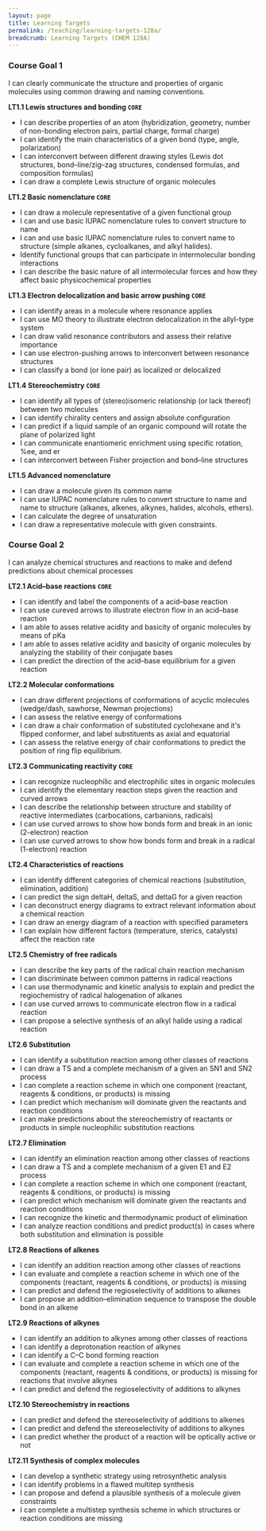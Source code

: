 ```yaml
---
layout: page
title: Learning Targets
permalink: /teaching/learning-targets-128a/
breadcrumb: Learning Targets (CHEM 128A)
---
```


### Course Goal 1

I can clearly communicate the structure and properties of organic molecules using common drawing and naming conventions.

**LT1.1 Lewis structures and bonding `CORE`**

- I can describe properties of an atom (hybridization, geometry, number of non-bonding electron pairs, partial charge, formal charge)
- I can identify the main characteristics of a given bond (type, angle, polarization)
- I can interconvert between different drawing styles (Lewis dot structures, bond–line/zig–zag structures, condensed formulas, and composition formulas)
- I can draw a complete Lewis structure of organic molecules


**LT1.2 Basic nomenclature `CORE`**

- I can draw a molecule representative of a given functional group
- I can and use basic IUPAC nomenclature rules to convert structure to name
- I can and use basic IUPAC nomenclature rules to convert name to structure (simple alkanes, cycloalkanes, and alkyl halides<!-- , and alcohols -->).
- Identify functional groups that can participate in intermolecular bonding interactions
- I can describe the basic nature of all intermolecular forces and how they affect basic physicochemical properties

**LT1.3 Electron delocalization and basic arrow pushing `CORE`**

- I can identify areas in a molecule where resonance applies
- I can use MO theory to illustrate electron delocalization in the allyl-type system
- I can draw valid resonance contributors and assess their relative importance
- I can use electron-pushing arrows to interconvert between resonance structures
- I can classify a bond (or lone pair) as localized or delocalized

**LT1.4 Stereochemistry `CORE`**

- I can identify all types of (stereo)isomeric relationship (or lack thereof) between two molecules
- I can identify chirality centers and assign absolute configuration
- I can predict if a liquid sample of an organic compound will rotate the plane of polarized light
- I can communicate enantiomeric enrichment using specific rotation, %ee, and er
- I can interconvert between Fisher projection and bond–line structures

**LT1.5 Advanced nomenclature**

- I can draw a molecule given its common name
- I can use IUPAC nomenclature rules to convert structure to name and name to structure (alkanes, alkenes, alkynes, halides, alcohols, ethers).
- I can calculate the degree of unsaturation
- I can draw a representative molecule with given constraints.
    <!-- + 4. Draw a sensible structure (bond–line/zig-zag style) for a compound with three carbon atoms, oxygen atom, and four hydrogen atoms. There are no π bonds between carbon and oxygen, and the molecule contains a functional group that can participate in hydrogen bonding. Explicitly label all non-bonding pairs (as “:”). -->

### Course Goal 2

I can analyze chemical structures and reactions to make and defend predictions about chemical processes

**LT2.1 Acid–base reactions `CORE`**

- I can identify and label the components of a acid–base reaction
- I can use cureved arrows to illustrate electron flow in an acid–base reaction
- I am able to asses relative acidity and basicity of organic molecules by means of pKa
- I am able to asses relative acidity and basicity of organic molecules by analyzing the stability of their conjugate bases
- I can predict the direction of the acid–base equilibrium for a given reaction

**LT2.2 Molecular conformations**

- I can draw different projections of conformations of acyclic molecules (wedge/dash, sawhorse, Newman projections)
- I can assess the relative energy of conformations
- I can draw a chair conformation of substituted cyclohexane and it's flipped conformer, and label substituents as axial and equatorial
- I can assess the relative energy of chair conformations to predict the position of ring flip equilibrium.

**LT2.3 Communicating reactivity `CORE`**

- I can recognize nucleophilic and electrophilic sites in organic molecules
- I can identify the elementary reaction steps given the reaction and curved arrows
- I can describe the relationship between structure and stability of reactive intermediates (carbocations, carbanions, radicals)
- I can use curved arrows to show how bonds form and break in an ionic (2-electron) reaction
- I can use curved arrows to show how bonds form and break in a radical (1-electron) reaction

**LT2.4 Characteristics of reactions**

- I can identify different categories of chemical reactions (substitution, elimination, addition)
- I can predict the sign deltaH, deltaS, and deltaG for a given reaction
- I can deconstruct energy diagrams to extract relevant information about a chemical reaction
- I can draw an energy diagram of a reaction with specified parameters
- I can explain how different factors (temperature, sterics, catalysts) affect the reaction rate

**LT2.5 Chemistry of free radicals**

- I can describe the key parts of the radical chain reaction mechanism
- I can discriminate between common patterns in radical reactions
- I can use thermodynamic and kinetic analysis to explain and predict the regiochemistry of radical halogenation of alkanes
- I can use curved arrows to communicate electron flow in a radical reaction
- I can propose a selective synthesis of an alkyl halide using a radical reaction

**LT2.6 Substitution**

- I can identify a substitution reaction among other classes of reactions
- I can draw a TS and a complete mechanism of a given an SN1 and SN2 process
- I can complete a reaction scheme in which one component (reactant, reagents & conditions, or products) is missing
- I can predict which mechanism will dominate given the reactants and reaction conditions
- I can make predictions about the stereochemistry of reactants or products in simple nucleophilic substitution reactions

**LT2.7 Elimination**

- I can identify an elimination reaction among other classes of reactions
- I can draw a TS and a complete mechanism of a given E1 and E2 process
- I can complete a reaction scheme in which one component (reactant, reagents & conditions, or products) is missing
- I can predict which mechanism will dominate given the reactants and reaction conditions
- I can recognize the kinetic and thermodynamic product of elimination
- I can analyze reaction conditions and predict product(s) in cases where both substitution and elimination is possible

**LT2.8 Reactions of alkenes**

- I can identify an addition reaction among other classes of reactions
- I can evaluate and complete a reaction scheme in which one of the components (reactant, reagents & conditions, or products) is missing
- I can predict and defend the regioselectivity of additions to alkenes
- I can propose an addition–elimination sequence to transpose the double bond in an alkene

**LT2.9 Reactions of alkynes**

- I can identify an addition to alkynes among other classes of reactions
- I can identify a deprotonation reaction of alkynes
- I can identify a C–C bond forming reaction
- I can evaluate and complete a reaction scheme in which one of the components (reactant, reagents & conditions, or products) is missing for reactions that involve alkynes
- I can predict and defend the regioselectivity of additions to alkynes

**LT2.10 Stereochemistry in reactions**

- I can predict and defend the stereoselectivity of additions to alkenes
- I can predict and defend the stereoselectivity of additions to alkynes
- I can predict whether the product of a reaction will be optically active or not

**LT2.11 Synthesis of complex molecules**

- I can develop a synthetic strategy using retrosynthetic analysis
- I can identify problems in a flawed multitep synthesis
- I can propose and defend a plausible synthesis of a molecule given constraints
- I can complete a multistep synthesis scheme in which structures or reaction conditions are missing
